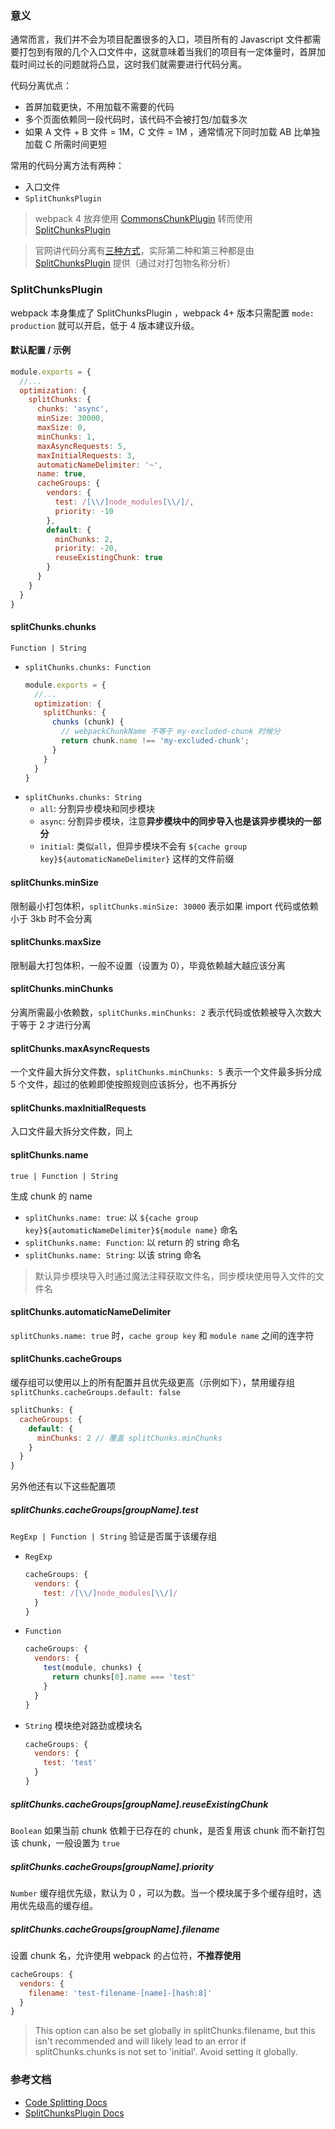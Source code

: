 ### 意义
通常而言，我们并不会为项目配置很多的入口，项目所有的 Javascript 文件都需要打包到有限的几个入口文件中，这就意味着当我们的项目有一定体量时，首屏加载时间过长的问题就将凸显，这时我们就需要进行代码分离。

代码分离优点：
- 首屏加载更快，不用加载不需要的代码
- 多个页面依赖同一段代码时，该代码不会被打包/加载多次
- 如果 A 文件 + B 文件 = 1M，C 文件 = 1M ，通常情况下同时加载 AB 比单独加载 C 所需时间更短

常用的代码分离方法有两种：
- 入口文件
- `SplitChunksPlugin`

> webpack 4 放弃使用 [CommonsChunkPlugin](https://www.webpackjs.com/plugins/commons-chunk-plugin/) 转而使用 [SplitChunksPlugin](https://webpack.js.org/plugins/split-chunks-plugin/)

> 官网讲代码分离有[三种方式](https://webpack.js.org/guides/code-splitting/)，实际第二种和第三种都是由 [SplitChunksPlugin](https://webpack.js.org/plugins/split-chunks-plugin/) 提供（通过对打包物名称分析）

### SplitChunksPlugin
webpack 本身集成了 SplitChunksPlugin ，webpack 4+ 版本只需配置 `mode: production` 就可以开启，低于 4 版本建议升级。

#### 默认配置 / 示例

```javascript
module.exports = {
  //...
  optimization: {
    splitChunks: {
      chunks: 'async',
      minSize: 30000, 
      maxSize: 0, 
      minChunks: 1, 
      maxAsyncRequests: 5,
      maxInitialRequests: 3, 
      automaticNameDelimiter: '~', 
      name: true,
      cacheGroups: {
        vendors: {
          test: /[\\/]node_modules[\\/]/,
          priority: -10
        },
        default: {
          minChunks: 2,
          priority: -20,
          reuseExistingChunk: true
        }
      }
    }
  }
}
```

#### splitChunks.chunks
`Function | String`

- `splitChunks.chunks: Function`
    ```javascript
    module.exports = {
      //...
      optimization: {
        splitChunks: {
          chunks (chunk) {
            // webpackChunkName 不等于 my-excluded-chunk 时候分
            return chunk.name !== 'my-excluded-chunk';
          }
        }
      }
    }
    ```
- `splitChunks.chunks: String`
    - `all`: 分割异步模块和同步模块
    - `async`: 分割异步模块，注意**异步模块中的同步导入也是该异步模块的一部分**
    - `initial`: 类似`all`，但异步模块不会有 `${cache group key}${automaticNameDelimiter}` 这样的文件前缀

#### splitChunks.minSize
限制最小打包体积，`splitChunks.minSize: 30000` 表示如果 import 代码或依赖小于 3kb 时不会分离

#### splitChunks.maxSize
限制最大打包体积，一般不设置（设置为 0），毕竟依赖越大越应该分离

#### splitChunks.minChunks
分离所需最小依赖数，`splitChunks.minChunks: 2` 表示代码或依赖被导入次数大于等于 2 才进行分离

#### splitChunks.maxAsyncRequests
一个文件最大拆分文件数，`splitChunks.minChunks: 5` 表示一个文件最多拆分成 5 个文件，超过的依赖即使按照规则应该拆分，也不再拆分


#### splitChunks.maxInitialRequests
入口文件最大拆分文件数，同上

#### splitChunks.name
`true | Function | String`

生成 chunk 的 name
- `splitChunks.name: true`: 以 `${cache group key}${automaticNameDelimiter}${module name}` 命名
- `splitChunks.name: Function`: 以 return 的 string 命名
- `splitChunks.name: String`: 以该 string 命名

> 默认异步模块导入时通过魔法注释获取文件名，同步模块使用导入文件的文件名

#### splitChunks.automaticNameDelimiter
`splitChunks.name: true` 时，`cache group key` 和 `module name` 之间的连字符

#### splitChunks.cacheGroups
缓存组可以使用以上的所有配置并且优先级更高（示例如下），禁用缓存组`splitChunks.cacheGroups.default: false`
```javascript
splitChunks: {
  cacheGroups: {
    default: {
      minChunks: 2 // 覆盖 splitChunks.minChunks
    }
  }
}
```
另外他还有以下这些配置项

##### splitChunks.cacheGroups[groupName].test
`RegExp | Function | String`
验证是否属于该缓存组
- `RegExp`
  ```javascript
  cacheGroups: {
    vendors: {
      test: /[\\/]node_modules[\\/]/
    }
  }
  ```
- `Function`
  ```javascript
  cacheGroups: {
    vendors: {
      test(module, chunks) {
        return chunks[0].name === 'test'
      }
    }
  }
  ```
- `String` 模块绝对路劲或模块名
  ```javascript
  cacheGroups: {
    vendors: {
      test: 'test'
    }
  }
  ```

##### splitChunks.cacheGroups[groupName].reuseExistingChunk
`Boolean`
如果当前 chunk 依赖于已存在的 chunk，是否复用该 chunk 而不新打包该 chunk，一般设置为 `true`

##### splitChunks.cacheGroups[groupName].priority
`Number`
缓存组优先级，默认为 0 ，可以为数。当一个模块属于多个缓存组时，选用优先级高的缓存组。

##### splitChunks.cacheGroups[groupName].filename
设置 chunk 名，允许使用 webpack 的占位符，**不推荐使用**
```javascript
cacheGroups: {
  vendors: {
    filename: 'test-filename-[name]-[hash:8]'
  }
}
```
> This option can also be set globally in splitChunks.filename, but this isn't recommended and will likely lead to an error if splitChunks.chunks is not set to 'initial'. Avoid setting it globally. 

### 参考文档
- [Code Splitting Docs](https://www.webpackjs.com/guides/code-splitting/)
- [SplitChunksPlugin Docs](https://webpack.docschina.org/plugins/split-chunks-plugin/)